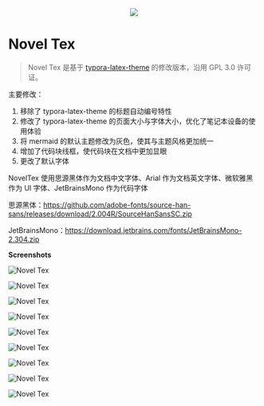 <div align=center>
    <img src="./.assets/novel-tex-logo.png">
</div>

# Novel Tex

> Novel Tex 是基于 [typora-latex-theme](https://github.com/Keldos-Li/typora-latex-theme) 的修改版本，沿用 GPL 3.0 许可证。

主要修改：

1. 移除了 typora-latex-theme 的标题自动编号特性
2. 修改了 typora-latex-theme 的页面大小与字体大小，优化了笔记本设备的使用体验
3. 将 mermaid 的默认主题修改为灰色，使其与主题风格更加统一
4. 增加了代码块线框，使代码块在文档中更加显眼
5. 更改了默认字体

NovelTex 使用思源黑体作为文档中文字体、Arial 作为文档英文字体、微软雅黑作为 UI 字体、JetBrainsMono 作为代码字体

思源黑体：https://github.com/adobe-fonts/source-han-sans/releases/download/2.004R/SourceHanSansSC.zip

JetBrainsMono：https://download.jetbrains.com/fonts/JetBrainsMono-2.304.zip

**Screenshots**

![Novel Tex](./.assets/novel-tex_00.png)

![Novel Tex](./.assets/novel-tex-dark_00.png)

![Novel Tex](./.assets/novel-tex_01.png)

![Novel Tex](./.assets/novel-tex-dark_01.png)

![Novel Tex](./.assets/novel-tex-code.png)

![Novel Tex](./.assets/novel-tex-dark-code.png)

![Novel Tex](./.assets/novel-tex-math.png)

![Novel Tex](./.assets/novel-tex-dark-math.png)

![Novel Tex](./.assets/novel-tex-mermaid.png)